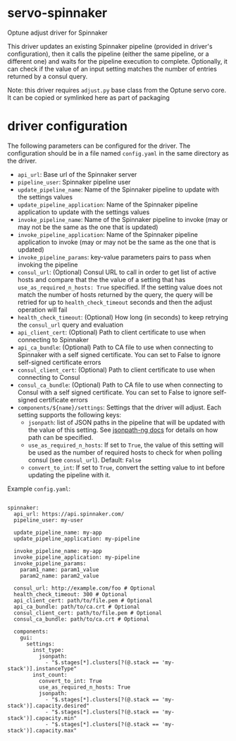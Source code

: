 # servo-spinnaker
Optune adjust driver for Spinnaker

This driver updates an existing Spinnaker pipeline (provided in driver's configuration), then it calls the pipeline (either the same pipeline, or a different one) and waits for the pipeline execution to complete. Optionally, it can check if the value of an input setting matches the number of entries returned by a consul query.

Note: this driver requires `adjust.py` base class from the Optune servo core. It can be copied or symlinked here as part of packaging

# driver configuration

The following parameters can be configured for the driver. The configuration should be in a file named `config.yaml` in the same directory as the driver.

* `api_url`: Base url of the Spinnaker server
* `pipeline_user`: Spinnaker pipeline user
* `update_pipeline_name`: Name of the Spinnaker pipeline to update with the settings values
* `update_pipeline_application`: Name of the Spinnaker pipeline application to update with the settings values
* `invoke_pipeline_name`: Name of the Spinnaker pipeline to invoke (may or may not be the same as the one that is updated)
* `invoke_pipeline_application`: Name of the Spinnaker pipeline application to invoke (may or may not be the same as the one that is updated)
* `invoke_pipeline_params`:  key-value parameters pairs to pass when invoking the pipeline
* `consul_url`: (Optional) Consul URL to call in order to get list of active hosts and compare that the the value of a setting that has `use_as_required_n_hosts: True` specified. If the setting value does not match the number of hosts returned by the query, the query will be retried for up to `health_check_timeout` seconds and then the adjust operation will fail
* `health_check_timeout`: (Optional) How long (in seconds) to keep retrying the `consul_url` query and evaluation
* `api_client_cert`: (Optional) Path to client certificate to use when connecting to Spinnaker
* `api_ca_bundle`: (Optional) Path to CA file to use when connecting to Spinnaker with a self signed certificate. You can set to False to ignore self-signed certificate errors
* `consul_client_cert`: (Optional) Path to client certificate to use when connecting to Consul
* `consul_ca_bundle`: (Optional) Path to CA file to use when connecting to Consul with a self signed certificate. You can set to False to ignore self-signed certificate errors
* `components/${name}/settings`: Settings that the driver will adjust. Each setting supports the following keys:
  * `jsonpath`: list of JSON paths in the pipeline that will be updated with the value of this setting. See [jsonpath-ng docs](https://github.com/h2non/jsonpath-ng) for details on how path can be specified.
  * `use_as_required_n_hosts`: If set to `True`, the value of this setting will be used as the number of required hosts to check for when polling consul (see `consul_url`). Default: `False`
  * `convert_to_int`: If set to `True`, convert the setting value to int before updating the pipeline with it.

Example `config.yaml`:

```

spinnaker:
  api_url: https://api.spinnaker.com/
  pipeline_user: my-user

  update_pipeline_name: my-app
  update_pipeline_application: my-pipeline

  invoke_pipeline_name: my-app
  invoke_pipeline_application: my-pipeline
  invoke_pipeline_params:
    param1_name: param1_value
    param2_name: param2_value

  consul_url: http://example.com/foo # Optional
  health_check_timeout: 300 # Optional
  api_client_cert: path/to/file.pem # Optional
  api_ca_bundle: path/to/ca.crt # Optional
  consul_client_cert: path/to/file.pem # Optional
  consul_ca_bundle: path/to/ca.crt # Optional

  components:
    gui:
      settings:
        inst_type:
          jsonpath:
            - "$.stages[*].clusters[?(@.stack == 'my-stack')].instanceType"
        inst_count:
          convert_to_int: True
          use_as_required_n_hosts: True
          jsonpath:
            - "$.stages[*].clusters[?(@.stack == 'my-stack')].capacity.desired"
            - "$.stages[*].clusters[?(@.stack == 'my-stack')].capacity.min"
            - "$.stages[*].clusters[?(@.stack == 'my-stack')].capacity.max"

```


